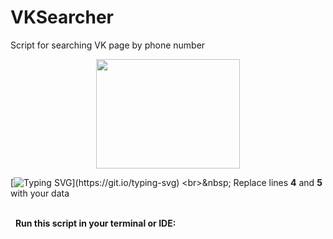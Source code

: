 # VKSearcher
Script for searching VK page by phone number

<div id="header" align="center">
  <img src="https://media.giphy.com/media/v1.Y2lkPTc5MGI3NjExaGdnMTd1Yng5cW5tcnE5amhmdWp0M3J4MWMxMXY5OHo4aG9iN24xMiZlcD12MV9pbnRlcm5hbF9naWZfYnlfaWQmY3Q9cw/9tiwNFwU7UzVBCJ3ek/giphy.gif"width="230" height="175"/>
</div>

[![Typing SVG](https://readme-typing-svg.herokuapp.com?color=%2336BCF7&lines=How+to+use:)](https://git.io/typing-svg)
<br>&nbsp;
Replace lines **4** and **5** with your data

<br>&nbsp;
**Run this script in your terminal or IDE:**

